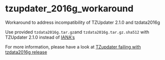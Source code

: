 # tzupdater_2016g_workaround
Workaround to address incompatibility of TZUpdater 2.1.0 and tzdata2016g 

Use provided `tzdata2016g.tar.gz`and `tzdata2016g.tar.gz.sha512` with TZUpdater 2.1.0 instead of [IANA's](http://www.iana.org/time-zones/repository/releases/tzdata2016g.tar.gz)

For more information, please have a look at [TZupdater failing with tzdata2016g release](http://stackoverflow.com/questions/39832866/tzupdater-failing-with-tzdata2016g-release)
